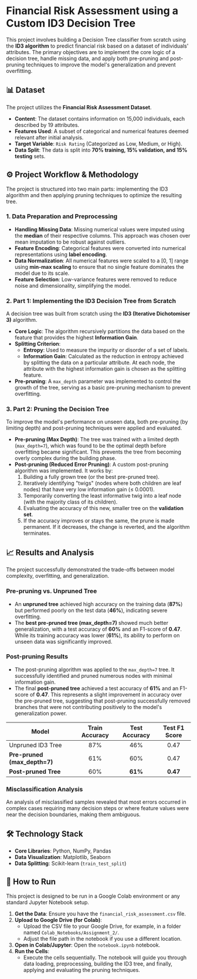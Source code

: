 # Financial Risk Assessment using a Custom ID3 Decision Tree

This project involves building a Decision Tree classifier from scratch using the **ID3 algorithm** to predict financial risk based on a dataset of individuals' attributes. The primary objectives are to implement the core logic of a decision tree, handle missing data, and apply both pre-pruning and post-pruning techniques to improve the model's generalization and prevent overfitting.

## 📊 Dataset

The project utilizes the **Financial Risk Assessment Dataset**.
-   **Content**: The dataset contains information on 15,000 individuals, each described by 19 attributes.
-   **Features Used**: A subset of categorical and numerical features deemed relevant after initial analysis.
-   **Target Variable**: `Risk Rating` (Categorized as Low, Medium, or High).
-   **Data Split**: The data is split into **70% training, 15% validation, and 15% testing** sets.

## ⚙️ Project Workflow & Methodology

The project is structured into two main parts: implementing the ID3 algorithm and then applying pruning techniques to optimize the resulting tree.

### 1. Data Preparation and Preprocessing
-   **Handling Missing Data**: Missing numerical values were imputed using the **median** of their respective columns. This approach was chosen over mean imputation to be robust against outliers.
-   **Feature Encoding**: Categorical features were converted into numerical representations using **label encoding**.
-   **Data Normalization**: All numerical features were scaled to a [0, 1] range using **min-max scaling** to ensure that no single feature dominates the model due to its scale.
-   **Feature Selection**: Low-variance features were removed to reduce noise and dimensionality, simplifying the model.

### 2. Part 1: Implementing the ID3 Decision Tree from Scratch
A decision tree was built from scratch using the **ID3 (Iterative Dichotomiser 3)** algorithm.
-   **Core Logic**: The algorithm recursively partitions the data based on the feature that provides the highest **Information Gain**.
-   **Splitting Criterion**:
    -   **Entropy**: Used to measure the impurity or disorder of a set of labels.
    -   **Information Gain**: Calculated as the reduction in entropy achieved by splitting the data on a particular attribute. At each node, the attribute with the highest information gain is chosen as the splitting feature.
-   **Pre-pruning**: A `max_depth` parameter was implemented to control the growth of the tree, serving as a basic pre-pruning mechanism to prevent overfitting.

### 3. Part 2: Pruning the Decision Tree
To improve the model's performance on unseen data, both pre-pruning (by limiting depth) and post-pruning techniques were applied and evaluated.
-   **Pre-pruning (Max Depth)**: The tree was trained with a limited depth (`max_depth=7`), which was found to be the optimal depth before overfitting became significant. This prevents the tree from becoming overly complex during the building phase.
-   **Post-pruning (Reduced Error Pruning)**: A custom post-pruning algorithm was implemented. It works by:
    1.  Building a fully grown tree (or the best pre-pruned tree).
    2.  Iteratively identifying "twigs" (nodes where both children are leaf nodes) that have very low information gain (≤ 0.0001).
    3.  Temporarily converting the least informative twig into a leaf node (with the majority class of its children).
    4.  Evaluating the accuracy of this new, smaller tree on the **validation set**.
    5.  If the accuracy improves or stays the same, the prune is made permanent. If it decreases, the change is reverted, and the algorithm terminates.

## 📈 Results and Analysis

The project successfully demonstrated the trade-offs between model complexity, overfitting, and generalization.

### Pre-pruning vs. Unpruned Tree

-   An **unpruned tree** achieved high accuracy on the training data (**87%**) but performed poorly on the test data (**46%**), indicating severe overfitting.
-   The **best pre-pruned tree (max_depth=7)** showed much better generalization, with a test accuracy of **60%** and an F1-score of **0.47**. While its training accuracy was lower (**61%**), its ability to perform on unseen data was significantly improved.

### Post-pruning Results

-   The post-pruning algorithm was applied to the `max_depth=7` tree. It successfully identified and pruned numerous nodes with minimal information gain.
-   The final **post-pruned tree** achieved a test accuracy of **61%** and an F1-score of **0.47**. This represents a slight improvement in accuracy over the pre-pruned tree, suggesting that post-pruning successfully removed branches that were not contributing positively to the model's generalization power.

| Model                       | Train Accuracy | Test Accuracy | Test F1 Score |
| --------------------------- | :------------: | :-----------: | :-----------: |
| Unpruned ID3 Tree           |      87%       |      46%      |     0.47      |
| **Pre-pruned (max_depth=7)**|      61%       |      60%      |     0.47      |
| **Post-pruned Tree**        |      60%       |    **61%**    |   **0.47**    |

### Misclassification Analysis
An analysis of misclassified samples revealed that most errors occurred in complex cases requiring many decision steps or where feature values were near the decision boundaries, making them ambiguous.

## 🛠️ Technology Stack

-   **Core Libraries**: Python, NumPy, Pandas
-   **Data Visualization**: Matplotlib, Seaborn
-   **Data Splitting**: Scikit-learn (`train_test_split`)

## 🚀 How to Run

This project is designed to be run in a Google Colab environment or any standard Jupyter Notebook setup.

1.  **Get the Data**: Ensure you have the `financial_risk_assessment.csv` file.
2.  **Upload to Google Drive (for Colab)**:
    -   Upload the CSV file to your Google Drive, for example, in a folder named `Colab_Notebooks/Assignment_2/`.
    -   Adjust the file path in the notebook if you use a different location.
3.  **Open in Colab/Jupyter**: Open the `notebook.ipynb` notebook.
4.  **Run the Cells**:
    -   Execute the cells sequentially. The notebook will guide you through data loading, preprocessing, building the ID3 tree, and finally, applying and evaluating the pruning techniques.
